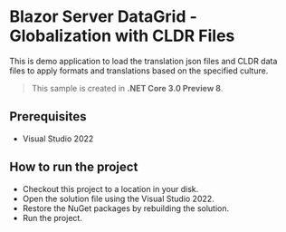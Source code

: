 # Blazor Server DataGrid - Globalization with CLDR Files

This is demo application to load the translation json files and CLDR data files to apply formats and translations based on the specified culture.

> This sample is created in **.NET Core 3.0 Preview 8**.

## Prerequisites

* Visual Studio 2022

## How to run the project

* Checkout this project to a location in your disk.
* Open the solution file using the Visual Studio 2022.
* Restore the NuGet packages by rebuilding the solution.
* Run the project.